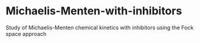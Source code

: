 # Michaelis-Menten-with-inhibitors
Study of Michaelis-Menten chemical kinetics with inhibitors using the Fock space approach
